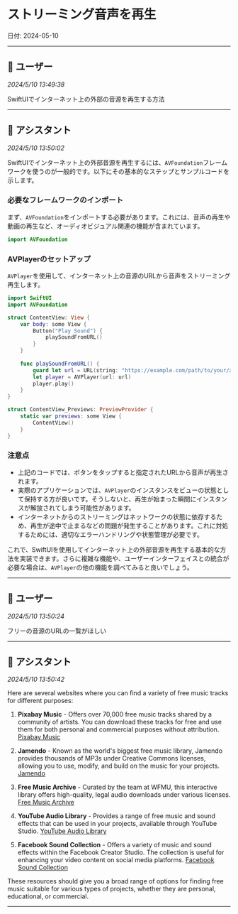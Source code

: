 # ストリーミング音声を再生

日付: 2024-05-10

---

## 👤 ユーザー
*2024/5/10 13:49:38*

SwiftUIでインターネット上の外部の音源を再生する方法

---

## 🤖 アシスタント
*2024/5/10 13:50:02*

SwiftUIでインターネット上の外部音源を再生するには、`AVFoundation`フレームワークを使うのが一般的です。以下にその基本的なステップとサンプルコードを示します。

### 必要なフレームワークのインポート

まず、`AVFoundation`をインポートする必要があります。これには、音声の再生や動画の再生など、オーディオビジュアル関連の機能が含まれています。

```swift
import AVFoundation
```

### AVPlayerのセットアップ

`AVPlayer`を使用して、インターネット上の音源のURLから音声をストリーミング再生します。

```swift
import SwiftUI
import AVFoundation

struct ContentView: View {
    var body: some View {
        Button("Play Sound") {
            playSoundFromURL()
        }
    }
    
    func playSoundFromURL() {
        guard let url = URL(string: "https://example.com/path/to/your/audiofile.mp3") else { return }
        let player = AVPlayer(url: url)
        player.play()
    }
}

struct ContentView_Previews: PreviewProvider {
    static var previews: some View {
        ContentView()
    }
}
```

### 注意点

- 上記のコードでは、ボタンをタップすると指定されたURLから音声が再生されます。
- 実際のアプリケーションでは、`AVPlayer`のインスタンスをビューの状態として保持する方が良いです。そうしないと、再生が始まった瞬間にインスタンスが解放されてしまう可能性があります。
- インターネットからのストリーミングはネットワークの状態に依存するため、再生が途中で止まるなどの問題が発生することがあります。これに対処するためには、適切なエラーハンドリングや状態管理が必要です。

これで、SwiftUIを使用してインターネット上の外部音源を再生する基本的な方法を実装できます。さらに複雑な機能や、ユーザーインターフェイスとの統合が必要な場合は、`AVPlayer`の他の機能を調べてみると良いでしょう。

---

## 👤 ユーザー
*2024/5/10 13:50:24*

フリーの音源のURLの一覧がほしい

---

## 🤖 アシスタント
*2024/5/10 13:50:42*

Here are several websites where you can find a variety of free music tracks for different purposes:

1. **Pixabay Music** - Offers over 70,000 free music tracks shared by a community of artists. You can download these tracks for free and use them for both personal and commercial purposes without attribution.
   [Pixabay Music](https://pixabay.com/music/)

2. **Jamendo** - Known as the world's biggest free music library, Jamendo provides thousands of MP3s under Creative Commons licenses, allowing you to use, modify, and build on the music for your projects.
   [Jamendo](https://www.jamendo.com/)

3. **Free Music Archive** - Curated by the team at WFMU, this interactive library offers high-quality, legal audio downloads under various licenses.
   [Free Music Archive](https://freemusicarchive.org/)

4. **YouTube Audio Library** - Provides a range of free music and sound effects that can be used in your projects, available through YouTube Studio.
   [YouTube Audio Library](https://studio.youtube.com/)

5. **Facebook Sound Collection** - Offers a variety of music and sound effects within the Facebook Creator Studio. The collection is useful for enhancing your video content on social media platforms.
   [Facebook Sound Collection](https://www.facebook.com/sound/collection/)

These resources should give you a broad range of options for finding free music suitable for various types of projects, whether they are personal, educational, or commercial.

---

